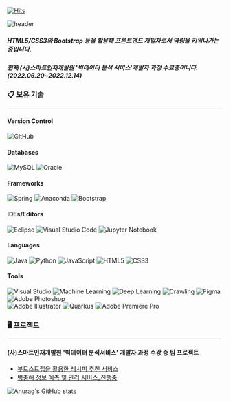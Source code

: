 [![Hits](https://hits.seeyoufarm.com/api/count/incr/badge.svg?url=https%3A%2F%2Fgithub.com%2Ficecandywell&count_bg=%2379C83D&title_bg=%23555555&icon=iconify.svg&icon_color=%23E7E7E7&title=YoungJi&edge_flat=false)](https://hits.seeyoufarm.com)


![header](https://capsule-render.vercel.app/api?type=cylinder&color=FFE5CC&text=어제보다%20오늘%20더%20성장하는%20프론트앤드%20개발자!&fontSize=40&&fontColor=000000)

##### HTML5/CSS3와 Bootstrap 등을 활용해 프론트앤드 개발자로서 역량을 키워나가는 중입니다.
##### 현재 (사)스마트인재개발원 '빅데이터 분석 서비스'개발자 과정 수료중이니다. (2022.06.20~2022.12.14)


### 📋 보유 기술
---
#### Version Control
![GitHub](https://img.shields.io/badge/github-%23121011.svg?style=for-the-badge&logo=github&logoColor=white)

#### Databases
![MySQL](https://img.shields.io/badge/mysql-%231572B0.svg?style=for-the-badge&logo=mysql&logoColor=white)
![Oracle](https://img.shields.io/badge/oracle-%23E34F26.svg?style=for-the-badge&logo=oracle&logoColor=white)

#### Frameworks
![Spring](https://img.shields.io/badge/spring-%236DB33F.svg?style=for-the-badge&logo=spring&logoColor=white)
![Anaconda](https://img.shields.io/badge/Anaconda-%2344A833.svg?style=for-the-badge&logo=anaconda&logoColor=white)
![Bootstrap](https://img.shields.io/badge/bootstrap-%23563D7C.svg?style=for-the-badge&logo=bootstrap&logoColor=white)

#### IDEs/Editors
![Eclipse](https://img.shields.io/badge/Eclipse-FE7A16.svg?style=for-the-badge&logo=Eclipse&logoColor=white)
![Visual Studio Code](https://img.shields.io/badge/Visual%20Studio%20Code-0078d7.svg?style=for-the-badge&logo=visual-studio-code&logoColor=white)
![Jupyter Notebook](https://img.shields.io/badge/jupyter-%23FA0F00.svg?style=for-the-badge&logo=jupyter&logoColor=white)

#### Languages
![Java](https://img.shields.io/badge/java-%23ED8B00.svg?style=for-the-badge&logo=Java&logoColor=white)
![Python](https://img.shields.io/badge/python-3670A0?style=for-the-badge&logo=python&logoColor=ffdd54)
![JavaScript](https://img.shields.io/badge/javascript-%23323330.svg?style=for-the-badge&logo=javascript&logoColor=%23F7DF1E)
![HTML5](https://img.shields.io/badge/html5-%23E34F26.svg?style=for-the-badge&logo=html5&logoColor=white)
![CSS3](https://img.shields.io/badge/css3-%231572B6.svg?style=for-the-badge&logo=css3&logoColor=white)

#### Tools
![Visual Studio](https://img.shields.io/badge/Visual%20Studio-5C2D91.svg?style=for-the-badge&logo=visual-studio&logoColor=white)
![Machine Learning](https://img.shields.io/badge/Machine%20Learning-%23606060.svg?style=for-the-badge)
![Deep Learning](https://img.shields.io/badge/Deep%20Learning-%23808080.svg?style=for-the-badge)
![Crawling](https://img.shields.io/badge/Crawling-%23A0A0A0.svg?style=for-the-badge)
![Figma](https://img.shields.io/badge/Figma-%23F24E1E.svg?style=for-the-badge&logo=Figma&logoColor=white)
![Adobe Photoshop](https://img.shields.io/badge/Adobe%20Photoshop-%2331A8FF.svg?style=for-the-badge&logo=Adobe-Photoshop&logoColor=white)   
![Adobe Illustrator](https://img.shields.io/badge/Adobe%20Illustrator-%23FF9A00.svg?style=for-the-badge&logo=Adobe-Illustrator&logoColor=white)
![Quarkus](https://img.shields.io/badge/Quarkus-%234695EB.svg?style=for-the-badge&logo=Quarkus&logoColor=white)
![Adobe Premiere Pro](https://img.shields.io/badge/Adobe%20Premiere%20Pro-%2331A8FF.svg?style=for-the-badge&logo=Adobe-Premiere-Pro&logoColor=white)

### 🖥️ 프로젝트
---

#### (사)스마트인재개발원 '빅데이터 분석서비스' 개발자 과정 수강 중 팀 프로젝트
   - [부트스트랩을 활용한 레시피 추천 서비스](https://github.com/icecandywell/recetA)
   - [병충해 정보 예측 및 관리 서비스_진행중](https://github.com/2022-SMHRD-KDT-DCX-BIgData-1/Alsseulnongjab)

<!-- 1. 개인 프로젝트
  - [일정 관리 웹사이트_진행중](https://github.com/kdn00/SpringProject)

2. 팀 프로젝트
  - [피카츄 육성 게임](https://github.com/kdn00/Pika-Project)
  - [부트스트랩을 활용한 레시피 추천 서비스](https://github.com/kdn00/recetA)
  - [병충해 정보 예측 및 관리 서비스_진행중](https://github.com/2022-SMHRD-KDT-DCX-BIgData-1/Alsseulnongjab) -->

![Anurag's GitHub stats](https://github-readme-stats.vercel.app/api?username=icecandywell&show_icons=true&bg_color=00000000)

<!-- [![Top Langs](https://github-readme-stats.vercel.app/api/top-langs/?username=icecandywell&layout=compact)](https://github.com/icecandywell/github-readme-stats) -->


<!--[![Top Langs](https://github-readme-stats.vercel.app/api/top-langs/?username=kdn00&layout=compact&theme=tokyonight)](https://github.com/anuraghazra/github-readme-stats)-->



<!-- [![Solved.ac
프로필](http://mazassumnida.wtf/api/v2/generate_badge?boj=icecandywell)](https://solved.ac/icecandywell)
![Footer](https://capsule-render.vercel.app/api?type=waving&color=gradient&customColorList=20&height=200&section=footer)-->


<!--
**icecandywell/icecandywell** is a ✨ _special_ ✨ repository because its `README.md` (this file) appears on your GitHub profile.

Here are some ideas to get you started:

- 🔭 I’m currently working on ...
- 🌱 I’m currently learning ...
- 👯 I’m looking to collaborate on ...
- 🤔 I’m looking for help with ...
- 💬 Ask me about ...
- 📫 How to reach me: ...
- 😄 Pronouns: ...
- ⚡ Fun fact: ...
-->
